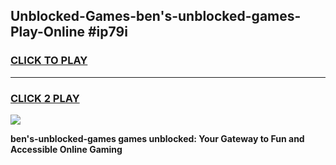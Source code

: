 
## Unblocked-Games-ben's-unblocked-games-Play-Online #ip79i
<h3>
<a href="https://news.freeplayer.one?title=ben's-unblocked-games&ref=3">CLICK TO PLAY</a></h3>
<hr>

<h3>
<a href="https://news.freeplayer.one?title=ben's-unblocked-games&ref=3">CLICK 2 PLAY</a>
  
</h3>

<a href="https://news.freeplayer.one?title=ben's-unblocked-games&ref=3"><img src="https://clearcache.store/games.png"></a>


**ben's-unblocked-games games unblocked: Your Gateway to Fun and Accessible Online Gaming**
